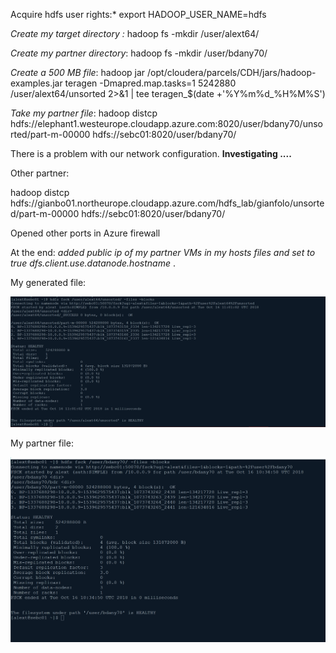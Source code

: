 

Acquire hdfs user rights:* export HADOOP_USER_NAME=hdfs

*Create my target directory :* hadoop fs -mkdir /user/alext64/

*Create my partner directory*: hadoop fs -mkdir /user/bdany70/

*Create a 500 MB file*: hadoop jar /opt/cloudera/parcels/CDH/jars/hadoop-examples.jar teragen -Dmapred.map.tasks=1 5242880 /user/alext64/unsorted 2>&1 | tee teragen_$(date +'%Y%m%d_%H%M%S')

*Take my partner file*: hadoop distcp  hdfs://elephant1.westeurope.cloudapp.azure.com:8020/user/bdany70/unsorted/part-m-00000 hdfs://sebc01:8020/user/bdany70/

There is a problem with our network configuration. **Investigating ....**

Other partner:

hadoop distcp hdfs://gianbo01.northeurope.cloudapp.azure.com/hdfs_lab/gianfolo/unsorted/part-m-00000 hdfs://sebc01:8020/user/bdany70/

Opened other ports in Azure firewall

At the end: *added public ip of my partner VMs in my hosts files and set to true dfs.client.use.datanode.hostname* . 

My generated file:

![](./0_replication_1.png)

My partner file:

![./](./0_replication.png)
